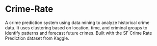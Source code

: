 # Crime-Rate
A crime prediction system using data mining to analyze historical crime data. It uses clustering based on location, time, and criminal groups to identify patterns and forecast future crimes. Built with the SF Crime Rate Prediction dataset from Kaggle.
